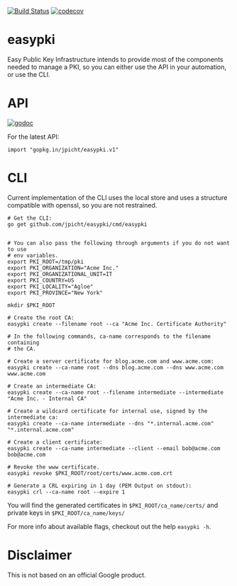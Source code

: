 [![Build
Status](https://travis-ci.org/jpicht/easypki.svg?branch=master)](https://travis-ci.org/jpicht/easypki)
[![codecov](https://codecov.io/gh/jpicht/easypki/branch/master/graph/badge.svg)](https://codecov.io/gh/jpicht/easypki)

easypki
======

Easy Public Key Infrastructure intends to provide most of the components needed
to manage a PKI, so you can either use the API in your automation, or use the
CLI.

# API

[![godoc](https://godoc.org/github.com/jpicht/easypki?status.svg)](https://godoc.org/github.com/jpicht/easypki)

For the latest API:

```
import "gopkg.in/jpicht/easypki.v1"
```

# CLI

Current implementation of the CLI uses the local store and uses a structure
compatible with openssl, so you are not restrained.

```
# Get the CLI:
go get github.com/jpicht/easypki/cmd/easypki


# You can also pass the following through arguments if you do not want to use
# env variables.
export PKI_ROOT=/tmp/pki
export PKI_ORGANIZATION="Acme Inc."
export PKI_ORGANIZATIONAL_UNIT=IT
export PKI_COUNTRY=US
export PKI_LOCALITY="Agloe"
export PKI_PROVINCE="New York"

mkdir $PKI_ROOT

# Create the root CA:
easypki create --filename root --ca "Acme Inc. Certificate Authority"

# In the following commands, ca-name corresponds to the filename containing
# the CA.

# Create a server certificate for blog.acme.com and www.acme.com:
easypki create --ca-name root --dns blog.acme.com --dns www.acme.com www.acme.com

# Create an intermediate CA:
easypki create --ca-name root --filename intermediate --intermediate "Acme Inc. - Internal CA"

# Create a wildcard certificate for internal use, signed by the intermediate ca:
easypki create --ca-name intermediate --dns "*.internal.acme.com" "*.internal.acme.com"

# Create a client certificate:
easypki create --ca-name intermediate --client --email bob@acme.com bob@acme.com

# Revoke the www certificate.
easypki revoke $PKI_ROOT/root/certs/www.acme.com.crt

# Generate a CRL expiring in 1 day (PEM Output on stdout):
easypki crl --ca-name root --expire 1
```
You will find the generated certificates in `$PKI_ROOT/ca_name/certs/` and
private keys in `$PKI_ROOT/ca_name/keys/`

For more info about available flags, checkout out the help `easypki -h`.

# Disclaimer

This is not based on an official Google product.
